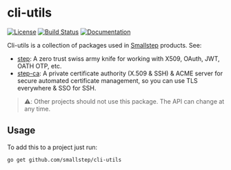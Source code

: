 # cli-utils

[![License](https://img.shields.io/badge/License-Apache%202.0-blue.svg)](https://opensource.org/licenses/Apache-2.0)
[![Build Status](https://travis-ci.com/smallstep/cli-utils.svg?branch=main)](https://travis-ci.com/smallstep/cli-utils)
[![Documentation](https://godoc.org/github.com/smallstep/cli-utils?status.svg)](https://pkg.go.dev/mod/github.com/smallstep/cli-utils)

Cli-utils is a collection of packages used in [Smallstep](https://smallstep.com) products. See:

* [step](https://github.com/smallstep/cli): A zero trust swiss army knife for
  working with X509, OAuth, JWT, OATH OTP, etc.
* [step-ca](https://github.com/smallstep/certificates): A private certificate
  authority (X.509 & SSH) & ACME server for secure automated certificate
  management, so you can use TLS everywhere & SSO for SSH.

> ⚠️: Other projects should not use this package. The API can change at any time.

## Usage

To add this to a project just run:

```sh
go get github.com/smallstep/cli-utils
```
